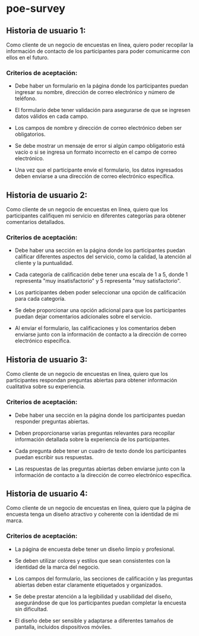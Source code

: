 # poe-survey

## Historia de usuario 1:
Como cliente de un negocio de encuestas en línea, quiero poder recopilar la información de contacto de los participantes para poder comunicarme con ellos en el futuro.

### Criterios de aceptación:

- Debe haber un formulario en la página donde los participantes puedan ingresar su nombre, dirección de correo electrónico y número de teléfono.

- El formulario debe tener validación para asegurarse de que se ingresen datos válidos en cada campo.

-  Los campos de nombre y dirección de correo electrónico deben ser obligatorios.

- Se debe mostrar un mensaje de error si algún campo obligatorio está vacío o si se ingresa un formato incorrecto en el campo de correo electrónico.

- Una vez que el participante envíe el formulario, los datos ingresados deben enviarse a una dirección de correo electrónico específica.

## Historia de usuario 2:
Como cliente de un negocio de encuestas en línea, quiero que los participantes califiquen mi servicio en diferentes categorías para obtener comentarios detallados.

### Criterios de aceptación:

-  Debe haber una sección en la página donde los participantes puedan calificar diferentes aspectos del servicio, como la calidad, la atención al cliente y la puntualidad.

-  Cada categoría de calificación debe tener una escala de 1 a 5, donde 1 representa "muy insatisfactorio" y 5 representa "muy satisfactorio".

-  Los participantes deben poder seleccionar una opción de calificación para cada categoría.

-  Se debe proporcionar una opción adicional para que los participantes puedan dejar comentarios adicionales sobre el servicio.

-  Al enviar el formulario, las calificaciones y los comentarios deben enviarse junto con la información de contacto a la dirección de correo electrónico específica.

## Historia de usuario 3:
Como cliente de un negocio de encuestas en línea, quiero que los participantes respondan preguntas abiertas para obtener información cualitativa sobre su experiencia.

### Criterios de aceptación:

-  Debe haber una sección en la página donde los participantes puedan responder preguntas abiertas.

-  Deben proporcionarse varias preguntas relevantes para recopilar información detallada sobre la experiencia de los participantes.

-  Cada pregunta debe tener un cuadro de texto donde los participantes puedan escribir sus respuestas.

-  Las respuestas de las preguntas abiertas deben enviarse junto con la información de contacto a la dirección de correo electrónico específica.

## Historia de usuario 4:
Como cliente de un negocio de encuestas en línea, quiero que la página de encuesta tenga un diseño atractivo y coherente con la identidad de mi marca.

### Criterios de aceptación:

-  La página de encuesta debe tener un diseño limpio y profesional.

-  Se deben utilizar colores y estilos que sean consistentes con la identidad de la marca del negocio.

-  Los campos del formulario, las secciones de calificación y las preguntas abiertas deben estar claramente etiquetados y organizados.

-  Se debe prestar atención a la legibilidad y usabilidad del diseño, asegurándose de que los participantes puedan completar la encuesta sin dificultad.

-  El diseño debe ser sensible y adaptarse a diferentes tamaños de pantalla, incluidos dispositivos móviles.